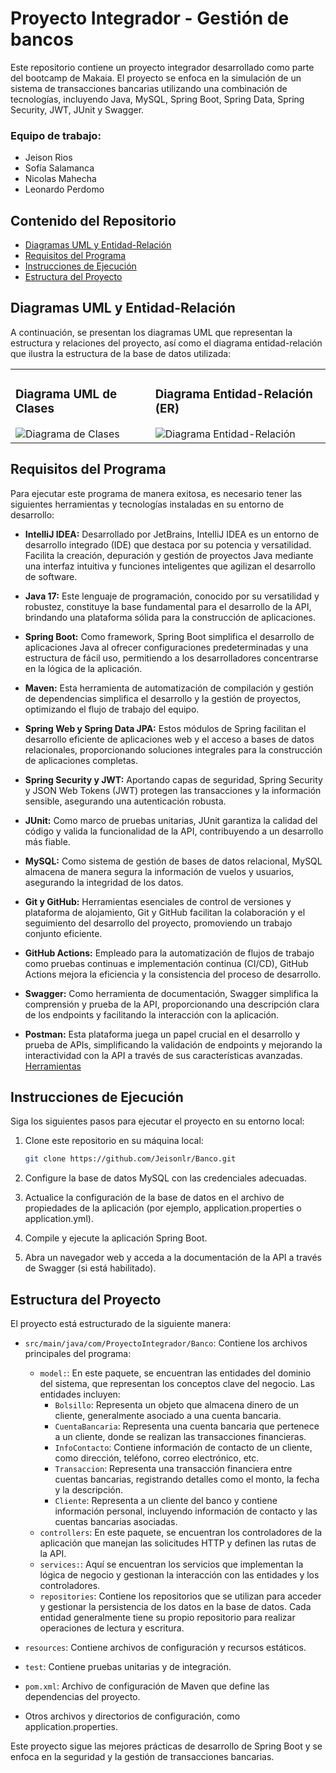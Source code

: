 # Proyecto Integrador - Gestión de bancos

Este repositorio contiene un proyecto integrador desarrollado como parte del bootcamp de Makaia. El proyecto se enfoca en la simulación de un sistema de transacciones bancarias utilizando una combinación de tecnologías, incluyendo Java, MySQL, Spring Boot, Spring Data, Spring Security, JWT, JUnit y Swagger.

### Equipo de trabajo:
* Jeison Rios
* Sofía Salamanca
* Nicolas Mahecha
* Leonardo Perdomo

## Contenido del Repositorio

- [Diagramas UML y Entidad-Relación](#diagramas-uml-y-entidad-relación)
- [Requisitos del Programa](#requisitos-del-programa)
- [Instrucciones de Ejecución](#instrucciones-de-ejecución)
- [Estructura del Proyecto](#estructura-del-proyecto)

## Diagramas UML y Entidad-Relación

A continuación, se presentan los diagramas UML que representan la estructura y relaciones del proyecto, así como el diagrama entidad-relación que ilustra la estructura de la base de datos utilizada:

<table>
  <tr>
    <td>
      <h3>Diagrama UML de Clases</h3>
      <img src="https://github.com/Jeisonlr/Banco/assets/74073693/205efaf0-c10c-458f-b586-e65f82e06e78" alt="Diagrama de Clases">
    </td>
    <td>
      <h3>Diagrama Entidad-Relación (ER)</h3>
      <img src="https://github.com/Jeisonlr/Banco/assets/74073693/f90fa8c6-9ae5-48c5-abb0-3bb5cb5830bf" alt="Diagrama Entidad-Relación">
    </td>
  </tr>
</table>

## Requisitos del Programa
Para ejecutar este programa de manera exitosa, es necesario tener las siguientes herramientas y tecnologías instaladas en su entorno de desarrollo:

- **IntelliJ IDEA:** Desarrollado por JetBrains, IntelliJ IDEA es un entorno de desarrollo integrado (IDE) que destaca por su potencia y versatilidad. Facilita la creación, depuración y gestión de proyectos Java mediante una interfaz intuitiva y funciones inteligentes que agilizan el desarrollo de software.

- **Java 17:** Este lenguaje de programación, conocido por su versatilidad y robustez, constituye la base fundamental para el desarrollo de la API, brindando una plataforma sólida para la construcción de aplicaciones.

- **Spring Boot:** Como framework, Spring Boot simplifica el desarrollo de aplicaciones Java al ofrecer configuraciones predeterminadas y una estructura de fácil uso, permitiendo a los desarrolladores concentrarse en la lógica de la aplicación.

- **Maven:** Esta herramienta de automatización de compilación y gestión de dependencias simplifica el desarrollo y la gestión de proyectos, optimizando el flujo de trabajo del equipo.

- **Spring Web y Spring Data JPA:** Estos módulos de Spring facilitan el desarrollo eficiente de aplicaciones web y el acceso a bases de datos relacionales, proporcionando soluciones integrales para la construcción de aplicaciones completas.

- **Spring Security y JWT:** Aportando capas de seguridad, Spring Security y JSON Web Tokens (JWT) protegen las transacciones y la información sensible, asegurando una autenticación robusta.

- **JUnit:** Como marco de pruebas unitarias, JUnit garantiza la calidad del código y valida la funcionalidad de la API, contribuyendo a un desarrollo más fiable.

- **MySQL:** Como sistema de gestión de bases de datos relacional, MySQL almacena de manera segura la información de vuelos y usuarios, asegurando la integridad de los datos.

- **Git y GitHub:** Herramientas esenciales de control de versiones y plataforma de alojamiento, Git y GitHub facilitan la colaboración y el seguimiento del desarrollo del proyecto, promoviendo un trabajo conjunto eficiente.
  
- **GitHub Actions:** Empleado para la automatización de flujos de trabajo como pruebas continuas e implementación continua (CI/CD), GitHub Actions mejora la eficiencia y la consistencia del proceso de desarrollo.
  
- **Swagger:** Como herramienta de documentación, Swagger simplifica la comprensión y prueba de la API, proporcionando una descripción clara de los endpoints y facilitando la interacción con la aplicación.
  
- **Postman:** Esta plataforma juega un papel crucial en el desarrollo y prueba de APIs, simplificando la validación de endpoints y mejorando la interactividad con la API a través de sus características avanzadas.
[Herramientas](https://skills.thijs.gg/icons?i=idea,java,spring,maven,mysql,git,github,githubactions,postman)

## Instrucciones de Ejecución

Siga los siguientes pasos para ejecutar el proyecto en su entorno local:

1. Clone este repositorio en su máquina local:

   ```bash
   git clone https://github.com/Jeisonlr/Banco.git
   
2. Configure la base de datos MySQL con las credenciales adecuadas.

3. Actualice la configuración de la base de datos en el archivo de propiedades de la aplicación (por ejemplo, application.properties o application.yml).

4. Compile y ejecute la aplicación Spring Boot.

5. Abra un navegador web y acceda a la documentación de la API a través de Swagger (si está habilitado).

## Estructura del Proyecto
El proyecto está estructurado de la siguiente manera:
* `src/main/java/com/ProyectoIntegrador/Banco`: Contiene los archivos principales del programa:
  * `model:`: En este paquete, se encuentran las entidades del dominio del sistema, que representan los conceptos clave del negocio. Las entidades incluyen:
    * `Bolsillo`: Representa un objeto que almacena dinero de un cliente, generalmente asociado a una cuenta bancaria.
    * `CuentaBancaria`: Representa una cuenta bancaria que pertenece a un cliente, donde se realizan las transacciones financieras.
    * `InfoContacto`: Contiene información de contacto de un cliente, como dirección, teléfono, correo electrónico, etc.
    * `Transaccion`: Representa una transacción financiera entre cuentas bancarias, registrando detalles como el monto, la fecha y la descripción.
    * `Cliente`: Representa a un cliente del banco y contiene información personal, incluyendo información de contacto y las cuentas bancarias asociadas.
  * `controllers`: En este paquete, se encuentran los controladores de la aplicación que manejan las solicitudes HTTP y definen las rutas de la API.
  * `services:`: Aquí se encuentran los servicios que implementan la lógica de negocio y gestionan la interacción con las entidades y los controladores.
  * `repositories`: Contiene los repositorios que se utilizan para acceder y gestionar la persistencia de los datos en la base de datos. Cada entidad generalmente tiene su propio repositorio para realizar operaciones de lectura y escritura.
* `resources`: Contiene archivos de configuración y recursos estáticos.
* `test`: Contiene pruebas unitarias y de integración.
* `pom.xml`: Archivo de configuración de Maven que define las dependencias del proyecto.

* Otros archivos y directorios de configuración, como application.properties.

Este proyecto sigue las mejores prácticas de desarrollo de Spring Boot y se enfoca en la seguridad y la gestión de transacciones bancarias. 




